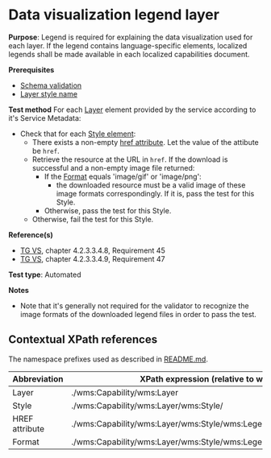 # Data visualization legend layer

**Purpose**: Legend is required for explaining the data visualization used for each layer. If the legend contains language-specific elements, localized legends shall be made available in each localized capabilities document.

**Prerequisites**

* [Schema validation](./schema-validation)
* [Layer style name](./layer-style-name)

**Test method**
For each [Layer](#Layer) element provided by the service according to it's Service Metadata:

* Check that for each [Style element](#Style):
  * There exists a non-empty [href attribute](#href). Let the value of the attibute be ```href```.
  * Retrieve the resource at the URL in ```href```. If the download is successful and a non-empty image file returned:
    * If the [Format](#format) equals 'image/gif' or 'image/png':
      * the downloaded resource must be a valid image of these image formats correspondingly. If it is, pass the test for this Style.
    * Otherwise, pass the test for this Style.
  * Otherwise, fail the test for this Style.

**Reference(s)**

* [TG VS](./README#ref_TG_VS), chapter 4.2.3.3.4.8, Requirement 45
* [TG VS](./README#ref_TG_VS), chapter 4.2.3.3.4.9, Requirement 47

**Test type**: Automated

**Notes**

* Note that it's generally not required for the validator to recognize the image formats of the downloaded legend files in order to pass the test.

## Contextual XPath references

The namespace prefixes used as described in [README.md](./README#namespaces).

Abbreviation                                               |  XPath expression (relative to wms:WMS_Capabilities)
---------------------------------------------------------- | -------------------------------------------------------------------------
Layer <a name="Layer"></a> | ./wms:Capability/wms:Layer
Style <a name="Style"></a> | ./wms:Capability/wms:Layer/wms:Style/
HREF attribute <a name="href"></a> | ./wms:Capability/wms:Layer/wms:Style/wms:LegendURL/wms:OnlineResource[@xlink:href]
Format <a name="format"></a> | ./wms:Capability/wms:Layer/wms:Style/wms:LegendURL/wms:Format

